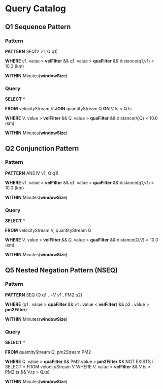 # Query Catalog

## Q1 Sequence Pattern

### Pattern 
**PATTERN** SEQ(V v1, Q q1)

**WHERE** v1. value > **velFilter** && q1. value > **quaFilter** 
&& distance(q1,v1) < 10.0 (km)

**WITHIN** Minutes(**windowSize**) 

### Query
**SELECT** * 

**FROM** velocityStream V **JOIN** quantityStream Q **ON** V.ts < Q.ts

**WHERE** V. value > **velFilter** && Q. value > **quaFilter**
&& distance(V,Q) < 10.0 (km)

**WITHIN** Minutes(**windowSize**)
## Q2 Conjunction Pattern

### Pattern
**PATTERN** AND(V v1, Q q1)

**WHERE** v1. value > **velFilter** && q1. value > **quaFilter**
&& distance(q1,v1) < 10.0 (km)

**WITHIN** Minutes(**windowSize**)

### Query
**SELECT** *

**FROM** velocityStream V, quantityStream Q 

**WHERE** V. value > **velFilter** && Q. value > **quaFilter**
&& distance(Q,V) < 10.0 (km)

**WITHIN** Minutes(**windowSize**)

## Q5 Nested Negation Pattern (NSEQ)
### Pattern
**PATTERN** SEQ (Q q1 , ¬V v1 , PM2 p2)

**WHERE** (q1 . value > **quaFilter** && v1 . value < **velFilter**) &&
p2 . value > **pm2Filter**) 

**WITHIN** Minutes(**windowSize**) 

### Query
**SELECT** *

**FROM** quantityStream Q, pm2Stream PM2

**WHERE** Q. value > **quaFilter** && PM2.value > **pm2Filter** 
&& 
NOT EXISTS (
    SELECT *
    FROM velocityStream V 
    WHERE  V. value > **velFilter** && V.ts < PM2.ts && V.ts > Q.ts)

**WITHIN** Minutes(**windowSize**)